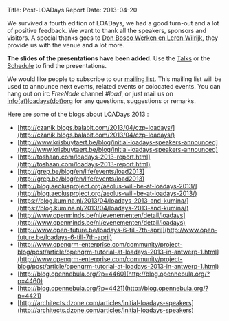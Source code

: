 Title: Post-LOADays Report
Date: 2013-04-20

We survived a fourth edition of LOADays, we had a good turn-out and a lot of positive feedback.
We want to thank all the speakers, sponsors and visitors.
A special thanks goes to [Don Bosco Werken en Leren Wilrijk](http://www.donboscowilrijk.be/site/), they provide us with the venue and a lot more.

__The slides of the presentations have been added.__
Use the [Talks](/pages/talks.html) or the [Schedule](/pages/schedule.html) to find the presentations.

We would like people to subscribe to our [mailing list](http://lists.loadays.org/mailman/listinfo/load).
This mailing list will be used to announce next events, related events or colocated events.
You can hang out on irc _FreeNode_ channel _#load_, or just mail us on [info(at)loadays(dot)org](mailto:info@loadays.org) for any questions, suggestions or remarks.

Here are some of the blogs about LOADays 2013 :

-   [http://czanik.blogs.balabit.com/2013/04/czp-loadays/](http://czanik.blogs.balabit.com/2013/04/czp-loadays/)
-   [http://www.krisbuytaert.be/blog/initial-loadays-speakers-announced](http://www.krisbuytaert.be/blog/initial-loadays-speakers-announced)
-   [http://toshaan.com/loadays-2013-report.html](http://toshaan.com/loadays-2013-report.html)
-   [http://grep.be/blog/en/life/events/load2013](http://grep.be/blog/en/life/events/load2013)
-   [http://blog.aeolusproject.org/aeolus-will-be-at-loadays-2013/](http://blog.aeolusproject.org/aeolus-will-be-at-loadays-2013/)
-   [https://blog.kumina.nl/2013/04/loadays-2013-and-kumina/](https://blog.kumina.nl/2013/04/loadays-2013-and-kumina/)
-   [http://www.openminds.be/nl/evenementen/detail/loadays](http://www.openminds.be/nl/evenementen/detail/loadays)
-   [http://www.open-future.be/loadays-6-till-7th-april](http://www.open-future.be/loadays-6-till-7th-april)
-   [http://www.openqrm-enterprise.com/community/project-blog/post/article/openqrm-tutorial-at-loadays-2013-in-antwerp-1.html](http://www.openqrm-enterprise.com/community/project-blog/post/article/openqrm-tutorial-at-loadays-2013-in-antwerp-1.html)
-   [http://blog.opennebula.org/?p=4460](http://blog.opennebula.org/?p=4460)
-   [http://blog.opennebula.org/?p=4421](http://blog.opennebula.org/?p=4421)
-   [http://architects.dzone.com/articles/initial-loadays-speakers](http://architects.dzone.com/articles/initial-loadays-speakers)
